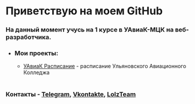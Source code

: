 # Приветствую на моем GitHub

### На данный момент учусь на 1 курсе в УАвиаК-МЦК на веб-разработчика.
- ### Мои проекты: 
  - [УАвиаК Расписание](https://t.me/UaviakTimetableBot) - расписание Ульяновского Авиационного Колледжа
#
### Контакты - [Telegram](https://t.me/yaOwner), [Vkontakte](https://vk.com/man_ll_0), [LolzTeam](https://zelenka.guru/members/3583686/)


